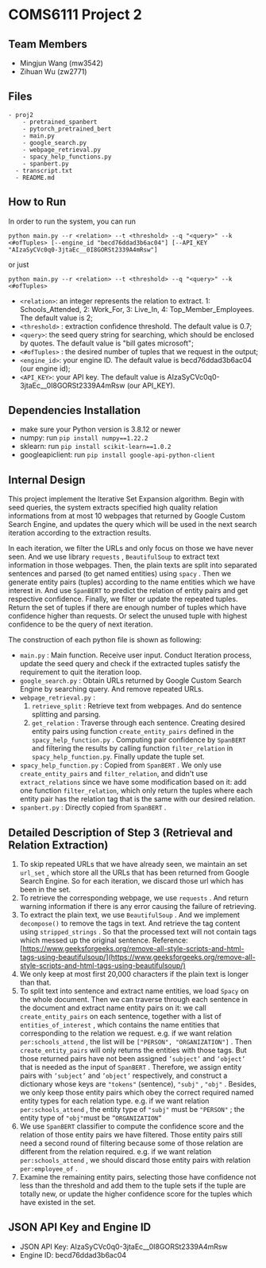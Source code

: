 # COMS6111 Project 2

## Team Members

- Mingjun Wang (mw3542)
- Zihuan Wu (zw2771)

## Files

```
- proj2
    - pretrained_spanbert
    - pytorch_pretrained_bert
    - main.py
    - google_search.py
    - webpage_retrieval.py
    - spacy_help_functions.py
    - spanbert.py
  - transcript.txt
  - README.md
```

## How to Run

In order to run the system, you can run

```
python main.py --r <relation> --t <threshold> --q "<query>" --k <#ofTuples> [--engine_id "becd76ddad3b6ac04"] [--API_KEY "AIzaSyCVc0q0-3jtaEc__0I8GORSt2339A4mRsw"]
```

or just

```
python main.py --r <relation> --t <threshold> --q "<query>" --k <#ofTuples>
```

- `<relation>`: an integer represents the relation to extract. 1: Schools_Attended, 2: Work_For, 3: Live_In, 4: Top_Member_Employees. The default value is 2;
- `<threshold>` : extraction confidence threshold. The default value is 0.7;
- `<query>`: the seed query string for searching, which should be enclosed by quotes. The default value is "bill gates microsoft";
- `<#ofTuples>` : the desired number of tuples that we request in the output;
- `<engine_id>`: your engine ID. The default value is becd76ddad3b6ac04 (our engine id);
- `<API_KEY>`: your API key. The default value is AIzaSyCVc0q0-3jtaEc__0I8GORSt2339A4mRsw (our API_KEY).

## Dependencies Installation

- make sure your Python version is 3.8.12 or newer
- numpy: run `pip install numpy==1.22.2`
- sklearn: run `pip install scikit-learn==1.0.2`
- googleapiclient: run `pip install google-api-python-client`

## Internal Design

This project implement the Iterative Set Expansion algorithm. Begin with seed queries, the system extracts specified high quality relation informations from at most 10 webpages that returned by Google Custom Search Engine, and updates the query which will be used in the next search iteration according to the extraction results.

In each iteration, we filter the URLs and only focus on those we have never seen. And we use library `requests` , `BeautifulSoup` to extract text information in those webpages. Then, the plain texts are split into separated sentences and parsed (to get named entities) using `spacy` . Then we generate entity pairs (tuples) according to the name entities which we have interest in. And use `SpanBERT`  to predict the relation of entity pairs and get respective confidence. Finally, we filter or update the repeated tuples. Return the set of tuples if there are enough number of tuples which have confidence higher than requests. Or select the unused tuple with highest confidence to be the query of next iteration.

The construction of each python file is shown as following:

- `main.py`  : Main function. Receive user input. Conduct Iteration process, update the seed query and check if the extracted tuples satisfy the requirement to quit the iteration loop.
- `google_search.py` : Obtain URLs returned by Google Custom Search Engine by searching query. And remove repeated URLs.
- `webpage_retrieval.py` :
   1. `retrieve_split` : Retrieve text from webpages. And do sentence splitting and parsing.
   2. `get_relation` : Traverse through each sentence. Creating desired entity pairs using function `create_entity_pairs`  defined in the `spacy_help_function.py` . Computing pair confidence by `SpanBERT` and filtering the results by calling function `filter_relation` in  `spacy_help_function.py`. Finally update the tuple set.
- `spacy_help_function.py` : Copied from `SpanBERT` . We only use `create_entity_pairs` and `filter_relation`, and didn't use `extract_relations` since we have some modification based on it: add one function `filter_relation`, which only return the tuples where each entity pair has the relation tag that is the same with our desired relation.
- `spanbert.py` : Directly copied from `SpanBERT` .

## Detailed Description of Step 3 (Retrieval and Relation Extraction)

1. To skip repeated URLs that we have already seen,  we maintain an set `url_set` , which store all the URLs that has been returned from Google Search Engine. So for each iteration, we discard those url which has been in the set.
2. To retrieve the corresponding webpage, we use `requests` . And return warning information if there is any error causing the failure of retrieving.
3. To extract the plain text, we use `BeautifulSoup` . And we implement `decompose()` to remove the tags in text. And retrieve the tag content using `stripped_strings` . So that the processed text will not contain tags which messed up the original sentence. Reference: [https://www.geeksforgeeks.org/remove-all-style-scripts-and-html-tags-using-beautifulsoup/](https://www.geeksforgeeks.org/remove-all-style-scripts-and-html-tags-using-beautifulsoup/)
4. We only keep at most first 20,000 characters if the plain text is longer than that.
5. To split text into sentence and extract name entities, we load `Spacy` on the whole document. Then we can traverse through each sentence in the document and extract name entity pairs on it: we call `create_entity_pairs` on each sentence, together with a list of `entities_of_interest` , which contains the name entities that corresponding to the relation we request. e.g. if we want relation `per:schools_attend` , the list will be `["PERSON", "ORGANIZATION"]` . Then `create_entity_pairs` will only returns the entities with those tags. But those returned pairs have not been assigned `’subject’` and `’object’` that is needed as the input of `SpanBERT` . Therefore, we assign entity pairs with `’subject’` and `’object’` respectively, and construct a dictionary whose keys are `"tokens"` (sentence), `"subj"` , `"obj"` . Besides, we only keep those entity pairs which obey the correct required named entity types for each relation type.  e.g. if we want relation `per:schools_attend` , the entity type of  `"subj"` must be `"PERSON"` ; the entity type of `"obj"`must be `”ORGANIZATION”`
6. We use `SpanBERT` classifier to compute the confidence score and the relation of those entity pairs we have filtered. Those entity pairs still need a second round of filtering because some of those relation are different from the relation required. e.g. if we want relation `per:schools_attend` , we should discard those entity pairs with relation `per:employee_of` .
7. Examine the remaining entity pairs, selecting those have confidence not less than the threshold and add them to the tuple sets if the tuple are totally new, or update the higher confidence score for the tuples which have existed in the set.

## JSON API Key and Engine ID

- JSON API Key: AIzaSyCVc0q0-3jtaEc__0I8GORSt2339A4mRsw
- Engine ID: becd76ddad3b6ac04

